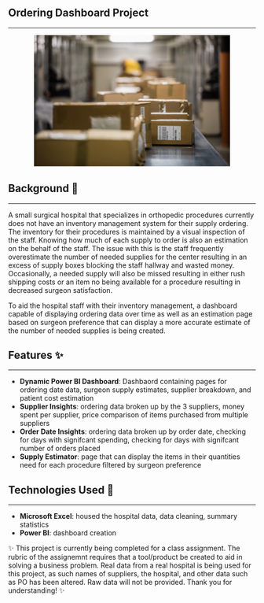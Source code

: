 ## Ordering Dashboard Project
---

<p align="center">
  <img src="Images/image.png" width="400"/>
</p>

## Background 🔎
---
A small surgical hospital that specializes in orthopedic procedures currently does not have an inventory management system for their supply ordering. The inventory for their procedures is
maintained by a visual inspection of the staff. Knowing how much of each supply to order is also an estimation on the behalf of the staff. The issue with this is the staff frequently overestimate the number of needed supplies for the center resulting in an excess of supply boxes blocking the staff hallway and wasted money. Occasionally, a needed supply will also be missed resulting in either rush shipping costs or an item no being available for a procedure resulting in decreased surgeon satisfaction. 

To aid the hospital staff with their inventory management, a dashboard capable of displaying ordering data over time as well as an estimation page based on surgeon preference that can display a more accurate estimate of the number of needed supplies is being created. 

## Features ✨
---
* **Dynamic Power BI Dashboard**: Dashbaord containing pages for ordering date data, surgeon supply estimates, supplier breakdown, and patient cost estimation
* **Supplier Insights**: ordering data broken up by the 3 suppliers, money spent per supplier, price comparison of items purchased from multiple suppliers
* **Order Date Insights**: ordering data broken up by order date, checking for days with signifcant spending, checking for days with signifcant number of orders placed
* **Supply Estimator**: page that can display the items in their quantities need for each procedure filtered by surgeon preference

## Technologies Used 👾
---
* **Microsoft Excel**: housed the hospital data, data cleaning, summary statistics
* **Power BI**: dashboard creation 


✨ This project is currently being completed for a class assignment. The rubric of the assignemnt requires that a tool/product be created to aid in solving a business problem. Real data from a real hospital is being used for this project, as such names of suppliers, the hospital, and other data such as PO has been altered. Raw data will not be provided. Thank you for understanding! ✨


